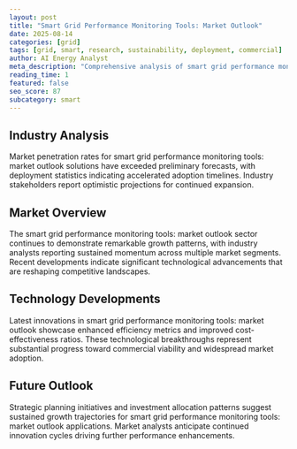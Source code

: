 ```yaml
---
layout: post
title: "Smart Grid Performance Monitoring Tools: Market Outlook"
date: 2025-08-14
categories: [grid]
tags: [grid, smart, research, sustainability, deployment, commercial]
author: AI Energy Analyst
meta_description: "Comprehensive analysis of smart grid performance monitoring tools: market outlook covering market trends, technology developments, and industry outlook. Discover key insights and future projections."
reading_time: 1
featured: false
seo_score: 87
subcategory: smart
---
```


## Industry Analysis

Market penetration rates for smart grid performance monitoring tools: market outlook solutions have exceeded preliminary forecasts, with deployment statistics indicating accelerated adoption timelines. Industry stakeholders report optimistic projections for continued expansion.

## Market Overview

The smart grid performance monitoring tools: market outlook sector continues to demonstrate remarkable growth patterns, with industry analysts reporting sustained momentum across multiple market segments. Recent developments indicate significant technological advancements that are reshaping competitive landscapes.

## Technology Developments

Latest innovations in smart grid performance monitoring tools: market outlook showcase enhanced efficiency metrics and improved cost-effectiveness ratios. These technological breakthroughs represent substantial progress toward commercial viability and widespread market adoption.

## Future Outlook

Strategic planning initiatives and investment allocation patterns suggest sustained growth trajectories for smart grid performance monitoring tools: market outlook applications. Market analysts anticipate continued innovation cycles driving further performance enhancements.

